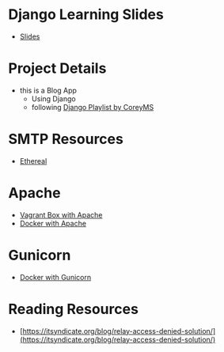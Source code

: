 
# Django Learning Slides

- [Slides](django-concepts.pdf)

# Project Details

- this is a Blog App
  - Using Django 
  - following [Django Playlist by CoreyMS](https://www.youtube.com/playlist?list=PL-osiE80TeTtoQCKZ03TU5fNfx2UY6U4p)

# SMTP Resources

- [Ethereal](https://ethereal.email/)

# Apache 

- [Vagrant Box with Apache](https://drive.google.com/file/d/1M735ua2HjVW2VWervuGQJ9vYvkv-gkG1/view?usp=sharing)
- [Docker with Apache]()

# Gunicorn

- [Docker with Gunicorn](https://github.com/raghavendra-musubi/winter_night/tree/docker-gunicorn)

# Reading Resources

- [https://itsyndicate.org/blog/relay-access-denied-solution/](https://itsyndicate.org/blog/relay-access-denied-solution/)
